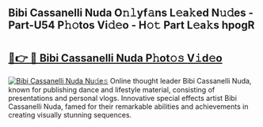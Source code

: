 ## Bibi Cassanelli Nuda O𝚗𝚕yf𝚊ns L𝚎a𝚔ed N𝚞𝚍es - Part-U54 P𝚑𝚘tos Vi𝚍𝚎o - H𝚘𝚝 Part L𝚎a𝚔s hpogR

# <h2><a href="http://kfd2fsb.oniu.top/?m=Bibi+Cassanelli+Nuda">🔗👉 🔴 Bibi Cassanelli Nuda P𝚑ot𝚘𝚜 V𝚒d𝚎o</a></h2>

[![Bibi Cassanelli Nuda Nu𝚍e𝚜](https://i.imgur.com/0qMVB7G.gif)](http://kfd2fsb.oniu.top/?m=Bibi+Cassanelli+Nuda)
Online thought leader Bibi Cassanelli Nuda, known for publishing dance and lifestyle material, consisting of presentations and personal vlogs. Innovative special effects artist Bibi Cassanelli Nuda, famed for their remarkable abilities and achievements in creating visually stunning sequences.  

